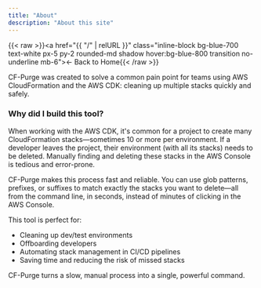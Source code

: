 ```yaml
---
title: "About"
description: "About this site"
---
```


<div class="prose prose-slate">

{{< raw >}}<a href="{{ "/" | relURL }}" class="inline-block bg-blue-700 text-white px-5 py-2 rounded-md shadow hover:bg-blue-800 transition no-underline mb-6">← Back to Home</a>{{< /raw >}}

CF-Purge was created to solve a common pain point for teams using AWS CloudFormation and the AWS CDK: cleaning up multiple stacks quickly and safely.

### Why did I build this tool?

When working with the AWS CDK, it's common for a project to create many CloudFormation stacks—sometimes 10 or more per environment. If a developer leaves the project, their environment (with all its stacks) needs to be deleted. Manually finding and deleting these stacks in the AWS Console is tedious and error-prone.

CF-Purge makes this process fast and reliable. You can use glob patterns, prefixes, or suffixes to match exactly the stacks you want to delete—all from the command line, in seconds, instead of minutes of clicking in the AWS Console.

This tool is perfect for:
- Cleaning up dev/test environments
- Offboarding developers
- Automating stack management in CI/CD pipelines
- Saving time and reducing the risk of missed stacks

CF-Purge turns a slow, manual process into a single, powerful command.

</div>

